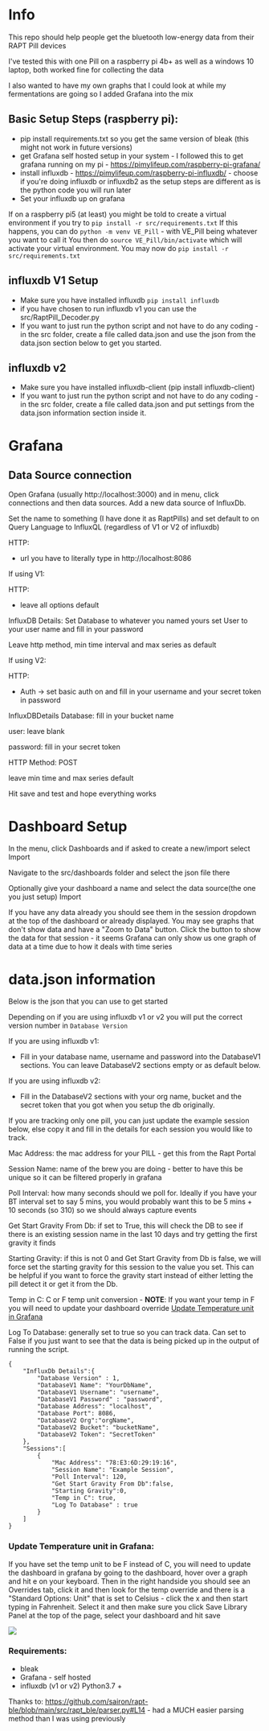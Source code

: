 # Info
This repo should help people get the bluetooth low-energy data from their RAPT Pill devices

I've tested this with one Pill on a raspberry pi 4b+ as well as a windows 10 laptop, both worked fine for collecting the data

I also wanted to have my own graphs that I could look at while my fermentations are going so I added Grafana into the mix

## Basic Setup Steps (raspberry pi):
- pip install requirements.txt so you get the same version of bleak (this might not work in future versions)
- get Grafana self hosted setup in your system - I followed this to get grafana running on my pi - https://pimylifeup.com/raspberry-pi-grafana/
- install influxdb - https://pimylifeup.com/raspberry-pi-influxdb/  - choose if you're doing influxdb or influxdb2 as the setup steps are different as is the python code you will run later
- Set your influxdb up on grafana

If on a raspberry pi5 (at least) you might be told to create a virtual environment if you try to `pip install -r src/requirements.txt`
If this happens, you can do `python -m venv VE_Pill` - with VE_Pill being whatever you want to call it
You then do `source VE_Pill/bin/activate` which will activate your virtual environment. You may now do `pip install -r src/requirements.txt`


## influxdb V1 Setup
- Make sure you have installed influxdb  `pip install influxdb`
- if you have chosen to run influxdb v1 you can use the src/RaptPill_Decoder.py 
- If you want to just run the python script and not have to do any coding - in the src folder, create a file called data.json and use the json from the data.json section below to get you started.

## influxdb v2
- Make sure you have installed influxdb-client (pip install influxdb-client)
- If you want to just run the python script and not have to do any coding - in the src folder, create a file called data.json and put settings from the data.json information section inside it. 

# Grafana
## Data Source connection
Open Grafana (usually http://localhost:3000) and in menu, click connections and then data sources. Add a new data source of InfluxDb.

Set the name to something (I have done it as RaptPills) and set default to on
Query Language to InfluxQL (regardless of V1 or V2 of influxdb)

HTTP:
- url you have to literally type in http://localhost:8086

If using V1:

HTTP:
- leave all options default

InfluxDB Details:
Set Database to whatever you named yours 
set User to your user name and fill in your password

Leave http method, min time interval and max series as default

If using V2:

HTTP:
- Auth -> set basic auth on and fill in your username and your secret token in password

InfluxDBDetails
Database: fill in your bucket name

user: leave blank

password: fill in your secret token

HTTP Method: POST

leave min time and max series default

Hit save and test and hope everything works

# Dashboard Setup
In the menu, click Dashboards and if asked to create a new/import select Import

Navigate to the src/dashboards folder and select the json file there

Optionally give your dashboard a name and select the data source(the one you just setup)
Import

If you have any data already you should see them in the session dropdown at the top of the dashboard or already displayed. You may see graphs that don't show data and have a "Zoom to Data" button. Click the button to show the data for that session - it seems Grafana can only show us one graph of data at a time due to how it deals with time series



# data.json information

Below is the json that you can use to get started

Depending on if you are using influxdb v1 or v2 you will put the correct version number in `Database Version`

If you are using influxdb v1:
- Fill in your database name, username and password into the DatabaseV1 sections. You can leave DatabaseV2 sections empty or as default below.

If you are using influxdb v2:
- Fill in the DatabaseV2 sections with your org name, bucket and the secret token that you got when you setup the db originally. 

If you are tracking only one pill, you can just update the example session below, else copy it and fill in the details for each session you would like to track.

Mac Address: the mac address for your PILL - get this from the Rapt Portal 

Session Name: name of the brew you are doing - better to have this be unique so it can be filtered properly in grafana

Poll Interval: how many seconds should we poll for. Ideally if you have your BT interval set to say 5 mins, you would probably want this to be 5 mins + 10 seconds (so 310) so we should always capture events

Get Start Gravity From Db: if set to True, this will check the DB to see if there is an existing session name in the last 10 days and try getting the first gravity it finds

Starting Gravity: if this is not 0 and Get Start Gravity from Db is false, we will force set the starting gravity for this session to the value you set. This can be helpful if you want to force the gravity start instead of either letting the pill detect it or get it from the Db.

Temp in C: C or F temp unit conversion - **NOTE**: If you want your temp in F you will need to update your dashboard override [Update Temperature unit in Grafana](https://github.com/TravisEvashkevich/RAPT-Pill-Bluetooth-Decoder/edit/main/ReadMe.md#update-temperature-unit-in-grafana)

Log To Database: generally set to true so you can track data. Can set to False if you just want to see that the data is being picked up in the output of running the script.

```
{
    "InfluxDb Details":{
        "Database Version" : 1,
        "DatabaseV1 Name": "YourDbName",
        "DatabaseV1 Username": "username",
        "DatabaseV1 Password" : "password",
        "Database Address": "localhost",
        "Database Port": 8086,
        "DatabaseV2 Org":"orgName",
        "DatabaseV2 Bucket": "bucketName",
        "DatabaseV2 Token": "SecretToken"
    },
    "Sessions":[
        {
            "Mac Address": "78:E3:6D:29:19:16",
            "Session Name": "Example Session",
            "Poll Interval": 120,
            "Get Start Gravity From Db":false,
            "Starting Gravity":0,
            "Temp in C": true, 
            "Log To Database" : true
        }
    ]
}
```

### Update Temperature unit in Grafana:

If you have set the temp unit to be F instead of C, you will need to update the dashboard in grafana by going to the dashboard, hover over a graph and hit e on your keyboard. Then in the right handside you should see an Overrides tab, click it and then look for the temp override and there is a "Standard Options: Unit" that is set to Celsius - click the x and then start typing in Fahrenheit. Select it and then make sure you click Save Library Panel at the top of the page, select your dashboard and hit save 

<img src="images/CtoF.png">


### Requirements:
- bleak
- Grafana - self hosted
- influxdb (v1 or v2)
Python3.7 +

Thanks to:
https://github.com/sairon/rapt-ble/blob/main/src/rapt_ble/parser.py#L14 - had a MUCH easier parsing method than I was using previously
